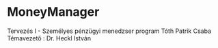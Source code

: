 # MoneyManager
Tervezés I - Személyes pénzügyi menedzser program
Tóth Patrik Csaba
Témavezető : Dr. Heckl István
